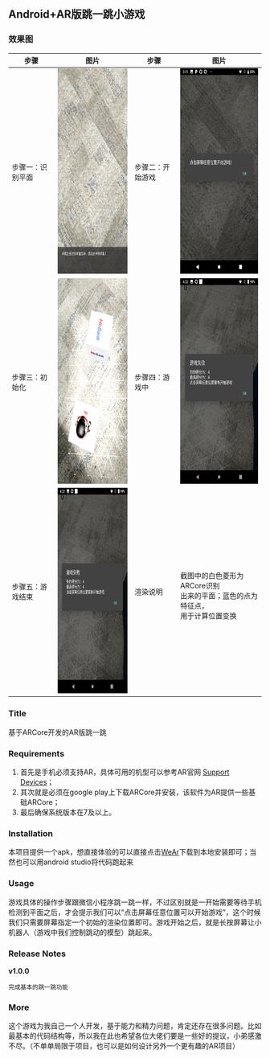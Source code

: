 ## Android+AR版跳一跳小游戏

### 效果图

步骤| 图片|步骤|图片
---|---|---|---
步骤一：识别平面 | <img src="https://github.com/91Shenlan/WeAr/raw/master/ar/src/main/assets/1.png" width=230 height=409 />|步骤二：开始游戏 |  <img src="https://github.com/91Shenlan/WeAr/raw/master/ar/src/main/assets/2.png" width=230 height=409 />
步骤三：初始化 |  <img src="https://github.com/91Shenlan/WeAr/raw/master/ar/src/main/assets/3.png" width=230 height=409 />|步骤四：游戏中 |  <img src="https://github.com/91Shenlan/WeAr/raw/master/ar/src/main/assets/5.png" width=230 height=409 />
步骤五：游戏结束 |  <img src="https://github.com/91Shenlan/WeAr/raw/master/ar/src/main/assets/5.png" width=230 height=409 />|渲染说明|<br>截图中的白色菱形为ARCore识别<br/>出来的平面；蓝色的点为特征点，<br/>用于计算位置变换


### Title
基于ARCore开发的AR版跳一跳



### Requirements
1. 首先是手机必须支持AR，具体可用的机型可以参考AR官网
[Support Devices](https://developers.google.com/ar/discover/supported-devices)；
1. 其次就是必须在google play上下载ARCore并安装，该软件为AR提供一些基础ARCore；
2. 最后确保系统版本在7及以上。




### Installation
本项目提供一个apk，想直接体验的可以直接点击[WeAr](https://github.com/91Shenlan/WeAr/blob/master/WeAr.apk)下载到本地安装即可；当然也可以用android studio将代码跑起来




### Usage
游戏具体的操作步骤跟微信小程序跳一跳一样，不过区别就是一开始需要等待手机检测到平面之后，才会提示我们可以“点击屏幕任意位置可以开始游戏”，这个时候我们只需要屏幕指定一个初始的渲染位置即可。游戏开始之后，就是长按屏幕让小机器人（游戏中我们控制跳动的模型）跳起来。

### Release Notes
**v1.0.0**

```
完成基本的跳一跳功能
```




### More
这个游戏为我自己一个人开发，基于能力和精力问题，肯定还存在很多问题。比如最基本的代码结构等，所以我在此也希望各位大佬们要是一些好的提议，小弟感激不尽。（不单单局限于项目，也可以是如何设计另外一个更有趣的AR项目）